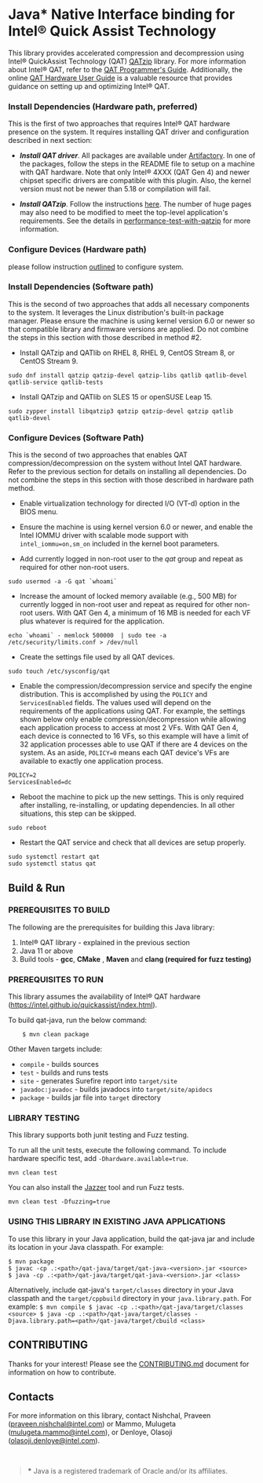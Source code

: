
# Java* Native Interface binding for Intel® Quick Assist Technology

This library provides accelerated compression and decompression using 
Intel® QuickAssist Technology (QAT) [QATzip](https://github.com/intel/QATzip) library. For more information about Intel® QAT, refer to the [QAT Programmer's Guide](https://www.intel.com/content/www/us/en/download/765501/intel-quickassist-technology-driver-for-linux-hw-version-2-0.html). Additionally, the online [QAT Hardware User Guide](https://intel.github.io/quickassist/index.html) 
is a valuable resource that provides guidance on setting up and optimizing Intel® QAT.

### Install Dependencies (Hardware path, preferred)
This is the first of two approaches that requires Intel® QAT hardware presence on the system. It requires installing QAT driver and configuration described in next section:

- ***Install QAT driver***. All packages are available under [Artifactory](https://www.intel.com/content/www/us/en/download/765501/intel-quickassist-technology-driver-for-linux-hw-version-2-0.html). In one of the packages, follow the steps in the README file to setup on a machine with QAT hardware. Note that only Intel&reg; 4XXX (QAT Gen 4) and newer chipset specific drivers are compatible with this plugin. Also, the kernel version must not be newer than 5.18 or compilation will fail.

- ***Install QATzip***. Follow the instructions [here](https://github.com/intel/QATzip). The number of huge pages may also need to be modified to meet the top-level application's requirements. See the details in [performance-test-with-qatzip](https://github.com/intel-innersource/applications.qat.shims.qatzip.qatzip#performance-test-with-qatzip) for more information.

### Configure Devices (Hardware path)

please follow instruction [outlined](https://github.com/intel/QATzip#installation-instructions) to configure
system.

### Install Dependencies (Software path)

This is the second of two approaches that adds all necessary components to the system. It leverages the Linux distribution's built-in package manager. Please ensure the machine is using kernel version 6.0 or newer so that compatible library and firmware versions are applied. Do not combine the steps in this section with those described in method #2.

- Install QATzip and QATlib on RHEL 8, RHEL 9, CentOS Stream 8, or CentOS Stream 9.

```
sudo dnf install qatzip qatzip-devel qatzip-libs qatlib qatlib-devel qatlib-service qatlib-tests
```

- Install QATzip and QATlib on SLES 15 or openSUSE Leap 15.

```
sudo zypper install libqatzip3 qatzip qatzip-devel qatzip qatlib qatlib-devel
```

### Configure Devices (Software Path)
This is the second of two approaches that enables QAT compression/decompression on the system without Intel QAT hardware. Refer to the previous section for details on installing all dependencies. Do not combine the steps in this section with those described in hardware path method.

- Enable virtualization technology for directed I/O (VT-d) option in the BIOS menu.

- Ensure the machine is using kernel version 6.0 or newer, and enable the Intel IOMMU driver with scalable mode support with `intel_iommu=on,sm_on` included in the kernel boot parameters.

- Add currently logged in non-root user to the *qat* group and repeat as required for other non-root users.

```
sudo usermod -a -G qat `whoami`
```

- Increase the amount of locked memory available (e.g., 500 MB) for currently logged in non-root user and repeat as required for other non-root users. With QAT Gen 4, a minimum of 16 MB is needed for each VF plus whatever is required for the application.

```
echo `whoami` - memlock 500000  | sudo tee -a /etc/security/limits.conf > /dev/null
```

- Create the settings file used by all QAT devices.

```
sudo touch /etc/sysconfig/qat
```

- Enable the compression/decompression service and specify the engine distribution. This is accomplished by using the `POLICY` and `ServicesEnabled` fields. The values used will depend on the requirements of the applications using QAT. For example, the settings shown below only enable compression/decompression while allowing each application process to access at most 2 VFs. With QAT Gen 4, each device is connected to 16 VFs, so this example will have a limit of 32 application processes able to use QAT if there are 4 devices on the system. As an aside, `POLICY=0` means each QAT device's VFs are available to exactly one application process.

```
POLICY=2
ServicesEnabled=dc
```

- Reboot the machine to pick up the new settings. This is only required after installing, re-installing, or updating dependencies. In all other situations, this step can be skipped.

```
sudo reboot
```

- Restart the QAT service and check that all devices are setup properly.

```
sudo systemctl restart qat
sudo systemctl status qat
```
## Build & Run ##

### PREREQUISITES TO BUILD ###
The following are the prerequisites for building this Java library:

1. Intel® QAT library - explained in the previous section
2. Java 11 or above
3. Build tools - **gcc**, **CMake** , **Maven** and **clang (required for fuzz testing)**

### PREREQUISITES TO RUN ###
This library assumes the availability of Intel® QAT hardware (https://intel.github.io/quickassist/index.html).

To build qat-java, run the below command:
```
    $ mvn clean package
```

Other Maven targets include:

- `compile` - builds sources
- `test` - builds and runs tests
- `site` - generates Surefire report into ```target/site```
- `javadoc:javadoc` - builds javadocs into ```target/site/apidocs```
- `package` - builds jar file into ```target``` directory

### LIBRARY TESTING ###
This library supports both junit testing and Fuzz testing.

To run all the unit tests, execute the following command. To include hardware specific test, add ``-Dhardware.available=true``. 
```
mvn clean test
```

You can also install the [Jazzer](https://github.com/CodeIntelligenceTesting/jazzer/blob/main/CONTRIBUTING.md) tool and run Fuzz tests. 
```
mvn clean test -Dfuzzing=true
```

### USING THIS LIBRARY IN EXISTING JAVA APPLICATIONS ###
To use this library in your Java application, build the qat-java jar and include
its location in your Java classpath.  For example:
   ```
   $ mvn package
   $ javac -cp .:<path>/qat-java/target/qat-java-<version>.jar <source>
   $ java -cp .:<path>/qat-java/target/qat-java-<version>.jar <class>
   ```

Alternatively, include qat-java's `target/classes` directory in your Java classpath and the
`target/cppbuild` directory in your `java.library.path`.  For example:
    ```
    $ mvn compile
    $ javac -cp .:<path>/qat-java/target/classes <source>
    $ java -cp .:<path>/qat-java/target/classes -Djava.library.path=<path>/qat-java/target/cbuild <class>
    ```
## CONTRIBUTING ##
Thanks for your interest! Please see the [CONTRIBUTING.md](CONTRIBUTING.md) document for information on how to contribute.
## Contacts ##
For more information on this library, contact Nishchal, Praveen (praveen.nishchal@intel.com) or Mammo, Mulugeta (mulugeta.mammo@intel.com), or  Denloye, Olasoji (olasoji.denloye@intel.com).

&nbsp;

><b id="f1">*</b> Java is a registered trademark of Oracle and/or its affiliates.
